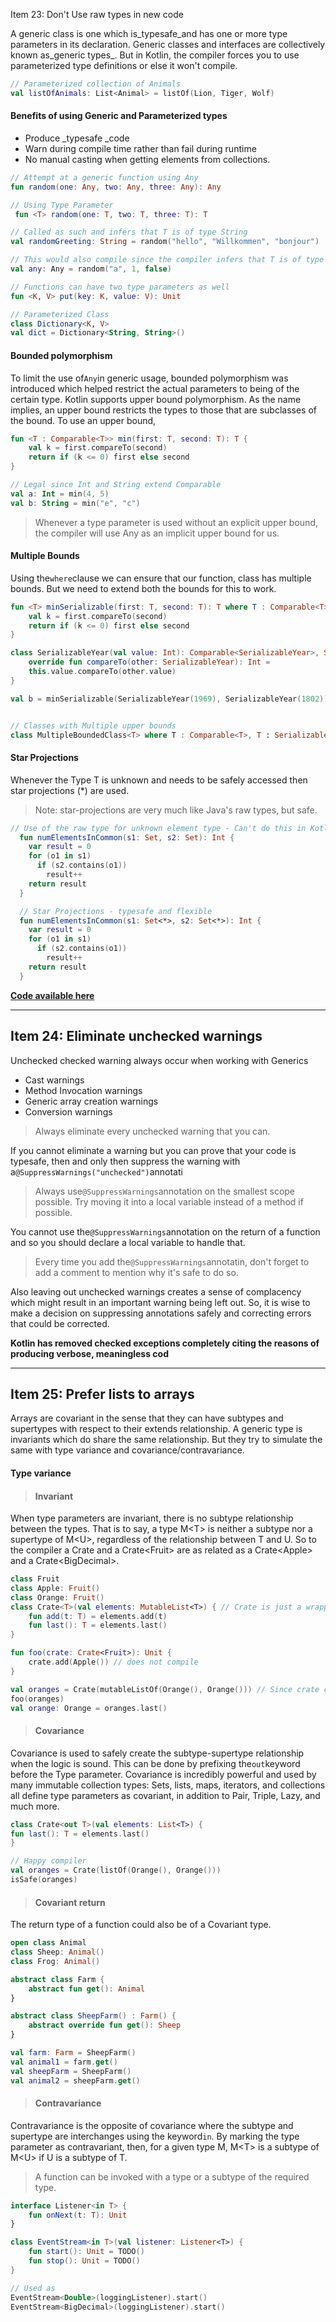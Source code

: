 Item 23: Don't Use raw types in new code

A generic class is one which is_typesafe\_and has one or more type parameters in its declaration. Generic classes and interfaces are collectively known as\_generic types_. But in Kotlin, the compiler forces you to use parameterized type definitions or else it won't compile.

```kotlin
// Parameterized collection of Animals
val listOfAnimals: List<Animal> = listOf(Lion, Tiger, Wolf)
```

#### Benefits of using Generic and Parameterized types

* Produce \_typesafe \_code
* Warn during compile time rather than fail during runtime
* No manual casting when getting elements from collections.

```kotlin
// Attempt at a generic function using Any
fun random(one: Any, two: Any, three: Any): Any

// Using Type Parameter
 fun <T> random(one: T, two: T, three: T): T

// Called as such and infers that T is of type String
val randomGreeting: String = random("hello", "Willkommen", "bonjour")

// This would also compile since the compiler infers that T is of type Any. (The inferred type would be the lowest common supertype)
val any: Any = random("a", 1, false)

// Functions can have two type parameters as well
fun <K, V> put(key: K, value: V): Unit

// Parameterized Class
class Dictionary<K, V>
val dict = Dictionary<String, String>()
```

#### Bounded polymorphism

To limit the use of`Any`in generic usage, bounded polymorphism was introduced which helped restrict the actual parameters to being of the certain type. Kotlin supports upper bound polymorphism. As the name implies, an upper bound restricts the types to those that are subclasses of the bound. To use an upper bound,

```kotlin
fun <T : Comparable<T>> min(first: T, second: T): T {
    val k = first.compareTo(second)
    return if (k <= 0) first else second
}

// Legal since Int and String extend Comparable
val a: Int = min(4, 5)
val b: String = min("e", "c")
```

> Whenever a type parameter is used without an explicit upper bound, the compiler will use Any as an implicit upper bound for us.

#### Multiple Bounds

Using the`where`clause we can ensure that our function, class has multiple bounds. But we need to extend both the bounds for this to work.

```kotlin
fun <T> minSerializable(first: T, second: T): T where T : Comparable<T>, T : Serializable {
    val k = first.compareTo(second)
    return if (k <= 0) first else second
}

class SerializableYear(val value: Int): Comparable<SerializableYear>, Serializable {
    override fun compareTo(other: SerializableYear): Int =
    this.value.compareTo(other.value)
}

val b = minSerializable(SerializableYear(1969), SerializableYear(1802))


// Classes with Multiple upper bounds
class MultipleBoundedClass<T> where T : Comparable<T>, T : Serializable
```

#### Star Projections

Whenever the Type T is unknown and needs to be safely accessed then star projections \(\*\) are used.

> Note: star-projections are very much like Java's raw types, but safe.

```kotlin
// Use of the raw type for unknown element type - Can't do this in Kotlin!(Throws compile error)
  fun numElementsInCommon(s1: Set, s2: Set): Int {
    var result = 0
    for (o1 in s1)
      if (s2.contains(o1))
        result++
    return result
  }

  // Star Projections - typesafe and flexible
  fun numElementsInCommon(s1: Set<*>, s2: Set<*>): Int {
    var result = 0
    for (o1 in s1)
      if (s2.contains(o1))
        result++
    return result
  }
```

[**Code available here**](https://github.com/narenkmanoharan/Effective-Kotlin/blob/master/src/main/kotlin/Box.kt)

---

## Item 24: Eliminate unchecked warnings

Unchecked checked warning always occur when working with Generics

* Cast warnings
* Method Invocation warnings
* Generic array creation warnings
* Conversion warnings

> Always eliminate every unchecked warning that you can.

If you cannot eliminate a warning but you can prove that your code is typesafe, then and only then suppress the warning with a`@SuppressWarnings("unchecked")`annotati

> Always use`@SuppressWarnings`annotation on the smallest scope possible. Try moving it into a local variable instead of a method if possible.

You cannot use the`@SuppressWarnings`annotation on the return of a function and so you should declare a local variable to handle that.

> Every time you add the`@SuppressWarnings`annotatin, don't forget to add a comment to mention why it's safe to do so.

Also leaving out unchecked warnings creates a sense of complacency which might result in an important warning being left out. So, it is wise to make a decision on suppressing annotations safely and correcting errors that could be corrected.

**Kotlin has removed checked exceptions completely citing the reasons of producing verbose, meaningless cod**

---

## Item 25: Prefer lists to arrays

Arrays are covariant in the sense that they can have subtypes and supertypes with respect to their extends relationship. A generic type is invariants which do share the same relationship. But they try to simulate the same with type variance and covariance/contravariance.

#### Type variance

> #### Invariant

When type parameters are invariant, there is no subtype relationship between the types. That is to say, a type M&lt;T&gt; is neither a subtype nor a supertype of M&lt;U&gt;, regardless of the relationship between T and U. So to the compiler a Crate and a Crate&lt;Fruit&gt; are as related as a Crate&lt;Apple&gt; and a Crate&lt;BigDecimal&gt;.

```kotlin
class Fruit
class Apple: Fruit()
class Orange: Fruit()
class Crate<T>(val elements: MutableList<T>) { // Crate is just a wrapper around fruits
    fun add(t: T) = elements.add(t)
    fun last(): T = elements.last()
}

fun foo(crate: Crate<Fruit>): Unit {
    crate.add(Apple()) // does not compile
}

val oranges = Crate(mutableListOf(Orange(), Orange())) // Since crate can have any fruit, it could also have apples but that would result in an illegal ClassCastException when retrieving the elements
foo(oranges)
val orange: Orange = oranges.last()
```

> #### Covariance

Covariance is used to safely create the subtype-supertype relationship when the logic is sound. This can be done by prefixing the`out`keyword before the Type parameter. Covariance is incredibly powerful and used by many immutable collection types: Sets, lists, maps, iterators, and collections all define type parameters as covariant, in addition to Pair, Triple, Lazy, and much more.

```kotlin
class Crate<out T>(val elements: List<T>) {
fun last(): T = elements.last()
}

// Happy compiler
val oranges = Crate(listOf(Orange(), Orange()))
isSafe(oranges)
```

> #### Covariant return

The return type of a function could also be of a Covariant type.

```kotlin
open class Animal
class Sheep: Animal()
class Frog: Animal()

abstract class Farm {
    abstract fun get(): Animal
}

abstract class SheepFarm() : Farm() {
    abstract override fun get(): Sheep
}

val farm: Farm = SheepFarm()
val animal1 = farm.get()
val sheepFarm = SheepFarm()
val animal2 = sheepFarm.get()
```

> #### Contravariance

Contravariance is the opposite of covariance where the subtype and supertype are interchanges using the keyword`in`. By marking the type parameter as contravariant, then, for a given type M, M&lt;T&gt; is a subtype of M&lt;U&gt; if U is a subtype of T.

> A function can be invoked with a type or a subtype of the required type.

```kotlin
interface Listener<in T> {
    fun onNext(t: T): Unit
}

class EventStream<in T>(val listener: Listener<T>) {
    fun start(): Unit = TODO()
    fun stop(): Unit = TODO()
}

// Used as
EventStream<Double>(loggingListener).start()
EventStream<BigDecimal>(loggingListener).start()
```



